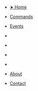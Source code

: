 * [➤ Home](./)

* [Commands](./commands/index)
* [Events](./events/index)

* []()
* []()
* []()
* []()


* [About](./info/about/index)
* [Contact](./info/contact/index)